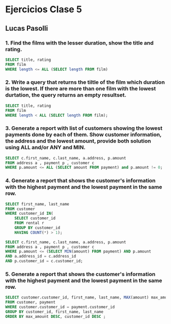 # Ejercicios Clase 5

## Lucas Pasolli

### 1. Find the films with the lesser duration, show the title and rating.
```sql
SELECT title, rating
FROM film
WHERE length <= ALL (SELECT length FROM film)
```

### 2. Write a query that returns the tiltle of the film which duration is the lowest. If there are more than one film with the lowest durtation, the query returns an empty resultset.
```sql
SELECT title, rating
FROM film 
WHERE length < ALL (SELECT length FROM film);
```


### 3. Generate a report with list of customers showing the lowest payments done by each of them. Show customer information, the address and the lowest amount, provide both solution using ALL and/or ANY and MIN.

```sql
SELECT c.first_name, c.last_name, a.address, p.amount
FROM address a , payment p , customer c
WHERE p.amount <= ALL (SELECT amount FROM payment) and p.amount != 0;
```

### 4. Generate a report that shows the customer's information with the highest payment and the lowest payment in the same row.
```sql
SELECT first_name, last_name
FROM customer
WHERE customer_id IN(
    SELECT customer_id 
    FROM rental r
    GROUP BY customer_id 
    HAVING COUNT(*) > 1);
    
SELECT c.first_name, c.last_name, a.address, p.amount
FROM address a , payment p , customer c
WHERE p.amount <= (SELECT MIN(amount) FROM payment) AND p.amount
AND a.address_id = c.address_id
AND p.customer_id = c.customer_id;
```

### 5. Generate a report that shows the customer's information with the highest payment and the lowest payment in the same row.
```sql
SELECT customer.customer_id, first_name, last_name, MAX(amount) max_amount,MIN(amount) min_amount
FROM customer, payment 
WHERE customer.customer_id = payment.customer_id 
GROUP BY customer_id, first_name, last_name 
ORDER BY max_amount DESC, customer_id DESC ;
```


